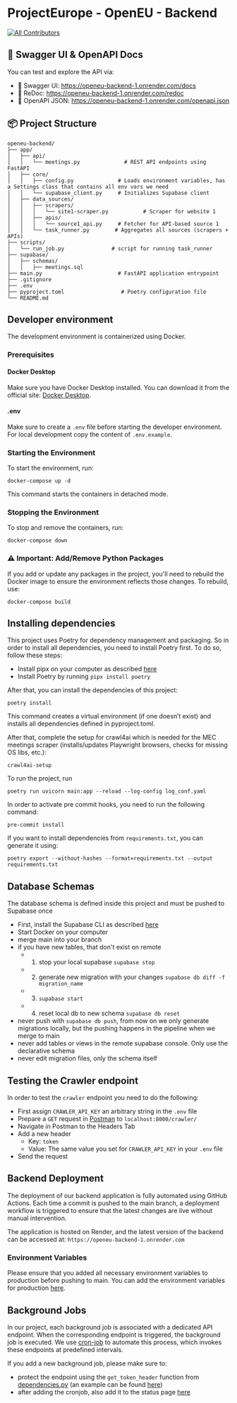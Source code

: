 # ProjectEurope - OpenEU - Backend

<!-- ALL-CONTRIBUTORS-BADGE:START - Do not remove or modify this section -->

[![All Contributors](https://img.shields.io/badge/all_contributors-16-orange.svg?style=flat-square)](#contributors-)

<!-- ALL-CONTRIBUTORS-BADGE:END -->

## 📘 Swagger UI & OpenAPI Docs

You can test and explore the API via:

- 🧪 Swagger UI: https://openeu-backend-1.onrender.com/docs
- 📕 ReDoc: https://openeu-backend-1.onrender.com/redoc
- 🧾 OpenAPI JSON: https://openeu-backend-1.onrender.com/openapi.json

## 📦 Project Structure

```
openeu-backend/
├── app/
│   ├── api/
│   │   └── meetings.py              # REST API endpoints using FastAPI
│   ├── core/
│   │   ├── config.py              # Loads environment variables, has a Settings class that contains all env vars we need
│   │   └── supabase_client.py     # Initializes Supabase client
│   ├── data_sources/
│   │   ├── scrapers/
│   │   │   └── site1-scraper.py           # Scraper for website 1
│   │   ├── apis/
│   │   │   └── source1_api.py     # Fetcher for API-based source 1
│   │   └── task_runner.py        # Aggregates all sources (scrapers + APIs)
├── scripts/
│   └── run_job.py               # script for running task_runner
├── supabase/
│   ├── schemas/
│   │   ├── meetings.sql
├── main.py                        # FastAPI application entrypoint
├── .gitignore
├── .env
├── pyproject.toml                  # Poetry configuration file
└── README.md
```

## Developer environment
The development environment is containerized using Docker.

### Prerequisites
#### Docker Desktop
Make sure you have Docker Desktop installed. You can download it from the official site: [Docker Desktop](https://www.docker.com/products/docker-desktop/).
#### .env
Make sure to create a `.env` file before starting the developer environment. For local development copy the content of `.env.example`.

### Starting the Environment
To start the environment, run:
```
docker-compose up -d
```
This command starts the containers in detached mode.

### Stopping the Environment
To stop and remove the containers, run:
```
docker-compose down
```
### ⚠️ Important: Add/Remove Python Packages
If you add or update any packages in the project, you'll need to rebuild the Docker image to ensure the environment reflects those changes. To rebuild, use:
```
docker-compose build
```

## Installing dependencies
This project uses Poetry for dependency management and packaging. So in order to install all dependencies, you need to install Poetry first. To do so, follow these steps:
- Install pipx on your computer as described [here](https://pipx.pypa.io/stable/installation/)
- Install Poetry by running ```pipx install poetry```

After that, you can install the dependencies of this project:
```
poetry install
```

This command creates a virtual environment (if one doesn’t exist) and installs all dependencies defined in pyproject.toml. 

After that, complete the setup for crawl4ai which is needed for the MEC meetings scraper (installs/updates Playwright browsers, checks for missing OS libs, etc.):

```
crawl4ai-setup
```

To run the project, run 
```
poetry run uvicorn main:app --reload --log-config log_conf.yaml
```

In order to activate pre commit hooks, you need to run the following command:
```
pre-commit install
```

If you want to install dependencies from `requirements.txt`, you can generate it using:
```
poetry export --without-hashes --format=requirements.txt --output requirements.txt
```

## Database Schemas
The database schema is defined inside this project and must be pushed to Supabase once 
- First, install the Supabase CLI as described [here](https://supabase.com/docs/guides/local-development/cli/getting-started#installing-the-supabase-cli)
- Start Docker on your computer
- merge main into your branch
- if you have new tables, that don't exist on remote
  - 1. stop your local supabase `supabase stop`
  - 2. generate new migration with your changes `supabase db diff -f migration_name`
  - 3. `supabase start`
  - 4. reset local db to new schema `supabase db reset`
- never push with `supabase db push`, from now on we only generate migrations locally, but the pushing happens in the pipeline when we merge to main
- never add tables or views in the remote supabase console. Only use the declarative schema
- never edit migration files, only the schema itself

## Testing the Crawler endpoint
In order to test the `crawler` endpoint you need to do the following: 
 - First assign `CRAWLER_API_KEY` an arbitrary string in the `.env` file
 - Prepare a `GET` request in [Postman](https://www.postman.com/downloads/) to `localhost:8000/crawler/`
 - Navigate in Postman to the Headers Tab
 - Add a new header 
   - Key: `token` 
   - Value: The same value you set for `CRAWLER_API_KEY` in your `.env` file 
 - Send the request

## Backend Deployment
The deployment of our backend application is fully automated using GitHub Actions.
Each time a commit is pushed to the main branch, a deployment workflow is triggered to ensure that the latest changes are live without manual intervention.

The application is hosted on Render, and the latest version of the backend can be accessed at: ```https://openeu-backend-1.onrender.com```

### Environment Variables
Please ensure that you added all necessary environment variables to production before pushing to main.
You can add the environment variables for production [here](https://dashboard.render.com/web/srv-d0vdf7vfte5s739i276g/env).

## Background Jobs
In our project, each background job is associated with a dedicated API endpoint. 
When the corresponding endpoint is triggered, the background job is executed.
We use [cron-job](https://console.cron-job.org/) to automate this process, which invokes these endpoints at predefined intervals.

If you add a new background job, please make sure to: 
- protect the endpoint using the `get_token_header` function from [dependencies.py](./app/dependencies.py) (an example can be found [here](./app/api/crawler.py))
- after adding the cronjob, also add it to the status page [here](https://console.cron-job.org/statuspages/26586)
